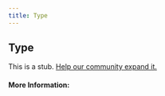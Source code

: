 ```yaml
---
title: Type
---
```


## Type

This is a stub. [Help our community expand it.](https://github.com/freeCodeCamp/guide-articles/tree/master/articles/CSS/Selectors/General/Type/index.md)

<!-- The article goes here, in GitHub-flavored Markdown. Feel free to add YouTube videos, images, and CodePen/JSBin embeds  -->

#### More Information:
<!-- Please add any articles you think might be helpful to read before writing the article -->


